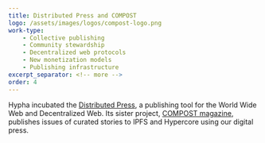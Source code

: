 ```yaml
---
title: Distributed Press and COMPOST
logo: /assets/images/logos/compost-logo.png
work-type: 
    - Collective publishing 
    - Community stewardship 
    - Decentralized web protocols 
    - New monetization models 
    - Publishing infrastructure
excerpt_separator: <!-- more -->
order: 4
---
```

Hypha incubated the <a class="link accent" href="https://distributed.press/">Distributed Press</a>, a publishing tool for the World Wide Web and Decentralized Web. Its sister project, <a class="link accent" href="https://two.compost.digital/">COMPOST magazine</a>, publishes issues of curated stories to IPFS and Hypercore using our digital press.